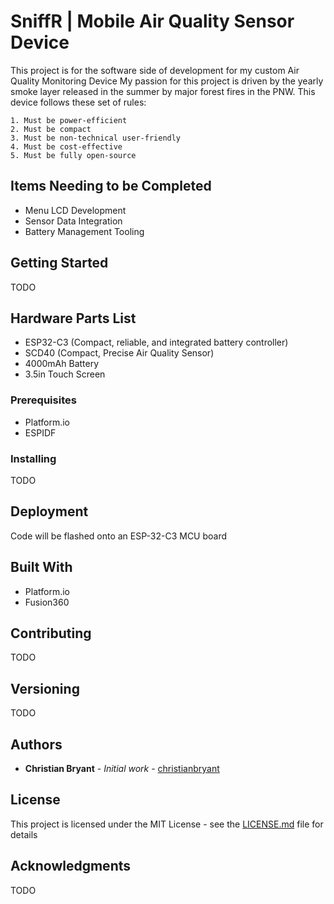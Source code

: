 # SniffR | Mobile Air Quality Sensor Device

This project is for the software side of development for my custom Air Quality Monitoring Device 
My passion for this project is driven by the yearly smoke layer released in the summer by major forest fires in the PNW.
This device follows these set of rules:
```
1. Must be power-efficient
2. Must be compact
3. Must be non-technical user-friendly
4. Must be cost-effective
5. Must be fully open-source
```

## Items Needing to be Completed

* Menu LCD Development
* Sensor Data Integration
* Battery Management Tooling


## Getting Started

TODO

## Hardware Parts List
* ESP32-C3 (Compact, reliable, and integrated battery controller)
* SCD40 (Compact, Precise Air Quality Sensor)
* 4000mAh Battery
* 3.5in Touch Screen

### Prerequisites

* Platform.io
* ESPIDF

### Installing

TODO

## Deployment

Code will be flashed onto an ESP-32-C3 MCU board

## Built With

* Platform.io
* Fusion360

## Contributing

TODO

## Versioning

TODO

## Authors

* **Christian Bryant** - *Initial work* - [christianbryant](https://github.com/christianbryant)

## License

This project is licensed under the MIT License - see the [LICENSE.md](LICENSE.md) file for details

## Acknowledgments

TODO
